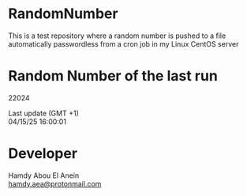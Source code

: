 # RandomNumber    
This is a test repository where a random number is pushed to a file automatically passwordless from a cron job in my Linux CentOS server    
# Random Number of the last run   
22024
      
Last update (GMT +1)    
04/15/25 16:00:01
# Developer    
Hamdy Abou El Anein   
hamdy.aea@protonmail.com

